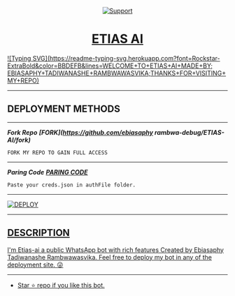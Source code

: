 </p>
</p>
<p align="center">
  <a href="https://">
    <img alt=Support weight="10" src="https://graph.org/file/778da0a03e971ae4b41e5.jpg"> 
    </p>
<h1 align="center">    ETIAS AI 
</h1>
<p align="center"> 
    </p>
    </p>

   [![Typing SVG](https://readme-typing-svg.herokuapp.com?font=Rockstar-ExtraBold&color=BBDEFB&lines=WELCOME+TO+ETIAS+AI+MADE+BY; EBIASAPHY+TADIWANASHE+RAMBWAWASVIKA;THANKS+FOR+VISITING+MY+REPO)](https://git.io/typing-svg)
  

---

## DEPLOYMENT METHODS
---
   ***Fork Repo***
 ***[FORK](https://github.com/ebiasaphy rambwa-debug/ETIAS-AI/fork)***
 
    FORK MY REPO TO GAIN FULL ACCESS
---
***Paring Code***
***[PARING CODE](https://etias-ai.onrender.com)***
    
    Paste your creds.json in authFile folder.
---

<a href='https://dashboard.render.com/web/new' target="_blank"><img alt='DEPLOY' src='https://img.shields.io/badge/-Deploy on render-black?style=for-the-badge&logo=render&logoColor=white'/>

---

  ## DESCRIPTION
I'm Etias-ai a public WhatsApp bot with rich features Created by Ebiasaphy Tadiwanashe Rambwawasvika. Feel free to deploy my bot in any of the deployment site. 😜

 --- 
- Star ⭐ repo if you like this bot.
